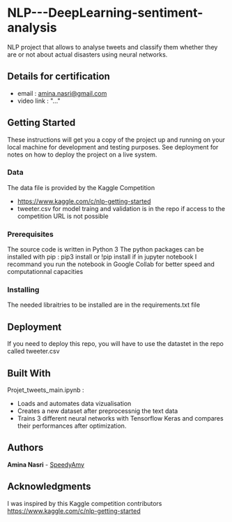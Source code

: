 # NLP---DeepLearning-sentiment-analysis
NLP project that allows to analyse tweets and classify them whether they are or not about actual disasters using neural networks.

## Details for certification
* email : amina.nasri@gmail.com
* video link : "..."

## Getting Started

These instructions will get you a copy of the project up and running on your local machine for development and testing purposes. 
See deployment for notes on how to deploy the project on a live system.

### Data

The data file is provided by the Kaggle Competition
* https://www.kaggle.com/c/nlp-getting-started
* tweeter.csv for model traing and validation is in the repo if access to the competition URL is not possible 

### Prerequisites

The source code is written in Python 3
The python packages can be installed with pip : pip3 install or !pip install if in jupyter notebook
I recommand you run the notebook in Google Collab for better speed and computationnal capacities

### Installing

The needed libraitries to be installed are in the requirements.txt file

## Deployment

If you need to deploy this repo, you will have to use the datastet in the repo called tweeter.csv

## Built With

Projet_tweets_main.ipynb :
* Loads and automates data vizualisation
* Creates a new dataset after preprocessnig the text data
* Trains 3 different neural networks with Tensorflow Keras and compares their performances after optimization. 

## Authors

**Amina Nasri** - [SpeedyAmy](https://github.com/SpeedyAmy)

## Acknowledgments

I was inspired by this Kaggle competition contributors 
https://www.kaggle.com/c/nlp-getting-started
